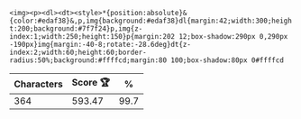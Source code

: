 `<img><p><dl><dt><style>*{position:absolute}&{color:#edaf38}&,p,img{background:#edaf38}dl{margin:42;width:300;height:200;background:#7f7f24}p,img{z-index:1;width:250;height:150}p{margin:202 12;box-shadow:290px 0,290px -190px}img{margin:-40-8;rotate:-28.6deg}dt{z-index:2;width:60;height:60;border-radius:50%;background:#ffffcd;margin:80 100;box-shadow:80px 0#ffffcd`

| Characters | Score 🏆 | %    |
| ---------- | -------- | ---- |
| 364        | 593.47   | 99.7 |
